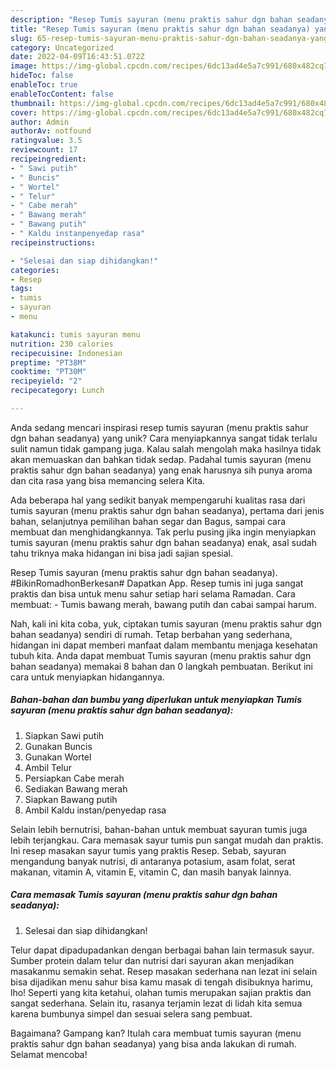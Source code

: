 ```yaml
---
description: "Resep Tumis sayuran (menu praktis sahur dgn bahan seadanya) yang Enak"
title: "Resep Tumis sayuran (menu praktis sahur dgn bahan seadanya) yang Enak"
slug: 65-resep-tumis-sayuran-menu-praktis-sahur-dgn-bahan-seadanya-yang-enak
category: Uncategorized
date: 2022-04-09T16:43:51.072Z
image: https://img-global.cpcdn.com/recipes/6dc13ad4e5a7c991/680x482cq70/tumis-sayuran-menu-praktis-sahur-dgn-bahan-seadanya-foto-resep-utama.jpg
hideToc: false
enableToc: true
enableTocContent: false
thumbnail: https://img-global.cpcdn.com/recipes/6dc13ad4e5a7c991/680x482cq70/tumis-sayuran-menu-praktis-sahur-dgn-bahan-seadanya-foto-resep-utama.jpg
cover: https://img-global.cpcdn.com/recipes/6dc13ad4e5a7c991/680x482cq70/tumis-sayuran-menu-praktis-sahur-dgn-bahan-seadanya-foto-resep-utama.jpg
author: Admin
authorAv: notfound
ratingvalue: 3.5
reviewcount: 17
recipeingredient:
- " Sawi putih"
- " Buncis"
- " Wortel"
- " Telur"
- " Cabe merah"
- " Bawang merah"
- " Bawang putih"
- " Kaldu instanpenyedap rasa"
recipeinstructions:

- "Selesai dan siap dihidangkan!"
categories:
- Resep
tags:
- tumis
- sayuran
- menu

katakunci: tumis sayuran menu 
nutrition: 230 calories
recipecuisine: Indonesian
preptime: "PT38M"
cooktime: "PT30M"
recipeyield: "2"
recipecategory: Lunch

---
```





Anda sedang mencari inspirasi resep tumis sayuran (menu praktis sahur dgn bahan seadanya) yang unik? Cara menyiapkannya sangat tidak terlalu sulit namun tidak gampang juga. Kalau salah mengolah maka hasilnya tidak akan memuaskan dan bahkan tidak sedap. Padahal tumis sayuran (menu praktis sahur dgn bahan seadanya) yang enak harusnya sih punya aroma dan cita rasa yang bisa memancing selera Kita.





Ada beberapa hal yang sedikit banyak mempengaruhi kualitas rasa dari tumis sayuran (menu praktis sahur dgn bahan seadanya), pertama dari jenis bahan, selanjutnya pemilihan bahan segar dan Bagus, sampai cara membuat dan menghidangkannya. Tak perlu pusing jika ingin menyiapkan tumis sayuran (menu praktis sahur dgn bahan seadanya) enak,      asal sudah tahu triknya maka hidangan ini bisa jadi sajian spesial.














Resep Tumis sayuran (menu praktis sahur dgn bahan seadanya). #BikinRomadhonBerkesan# Dapatkan App. Resep tumis ini juga sangat praktis dan bisa untuk menu sahur setiap hari selama Ramadan. Cara membuat: - Tumis bawang merah, bawang putih dan cabai sampai harum.






Nah, kali ini kita coba, yuk, ciptakan tumis sayuran (menu praktis sahur dgn bahan seadanya) sendiri di rumah. Tetap berbahan yang sederhana, hidangan ini dapat memberi manfaat dalam membantu menjaga kesehatan tubuh kita. Anda dapat membuat Tumis sayuran (menu praktis sahur dgn bahan seadanya) memakai 8 bahan dan 0 langkah pembuatan. Berikut ini cara untuk menyiapkan hidangannya.

<!--inarticleads1-->

##### Bahan-bahan dan bumbu yang diperlukan untuk menyiapkan Tumis sayuran (menu praktis sahur dgn bahan seadanya):

1. Siapkan  Sawi putih
1. Gunakan  Buncis
1. Gunakan  Wortel
1. Ambil  Telur
1. Persiapkan  Cabe merah
1. Sediakan  Bawang merah
1. Siapkan  Bawang putih
1. Ambil  Kaldu instan/penyedap rasa


Selain lebih bernutrisi, bahan-bahan untuk membuat sayuran tumis juga lebih terjangkau. Cara memasak sayur tumis pun sangat mudah dan praktis. Ini resep masakan sayur tumis yang praktis Resep. Sebab, sayuran mengandung banyak nutrisi, di antaranya potasium, asam folat, serat makanan, vitamin A, vitamin E, vitamin C, dan masih banyak lainnya. 

<!--inarticleads2-->

##### Cara memasak Tumis sayuran (menu praktis sahur dgn bahan seadanya):


1. Selesai dan siap dihidangkan!

Telur dapat dipadupadankan dengan berbagai bahan lain termasuk sayur. Sumber protein dalam telur dan nutrisi dari sayuran akan menjadikan masakanmu semakin sehat. Resep masakan sederhana nan lezat ini selain bisa dijadikan menu sahur bisa kamu masak di tengah disibuknya harimu, lho! Seperti yang kita ketahui, olahan tumis merupakan sajian praktis dan sangat sederhana. Selain itu, rasanya terjamin lezat di lidah kita semua karena bumbunya simpel dan sesuai selera sang pembuat. 

Bagaimana? Gampang kan? Itulah cara membuat tumis sayuran (menu praktis sahur dgn bahan seadanya) yang bisa anda lakukan di rumah. Selamat mencoba!
